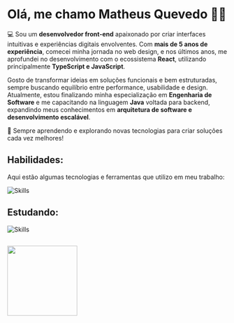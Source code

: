 # Olá, me chamo **Matheus Quevedo** 👋🏻

💻 Sou um **desenvolvedor front-end** apaixonado por criar interfaces intuitivas e experiências digitais envolventes. Com **mais de 5 anos de experiência**, comecei minha jornada no web design, e nos últimos anos, me aprofundei no desenvolvimento com o ecossistema **React**, utilizando principalmente **TypeScript e JavaScript**.

Gosto de transformar ideias em soluções funcionais e bem estruturadas, sempre buscando equilíbrio entre performance, usabilidade e design. Atualmente, estou finalizando minha especialização em **Engenharia de Software** e me capacitando na linguagem **Java** voltada para backend, expandindo meus conhecimentos em **arquitetura de software e desenvolvimento escalável**.

🚀 Sempre aprendendo e explorando novas tecnologias para criar soluções cada vez melhores!

## Habilidades:
Aqui estão algumas tecnologias e ferramentas que utilizo em meu trabalho:

![Skills](https://skills.syvixor.com/api/icons?i=html,css,javascript,typescript,reactjs,redux,tailwindcss,git,vite,visualstudiocode,intellijidea,chatgpt,figma)

## Estudando:

![Skills](https://skills.syvixor.com/api/icons?i=java,springboot,jest)

##
  <div>
    <img height="160em" src="https://github-readme-stats.vercel.app/api/top-langs/?username=mthquevedo&layout=compact&icons=true&theme=tokyonight"/>
  </div>

